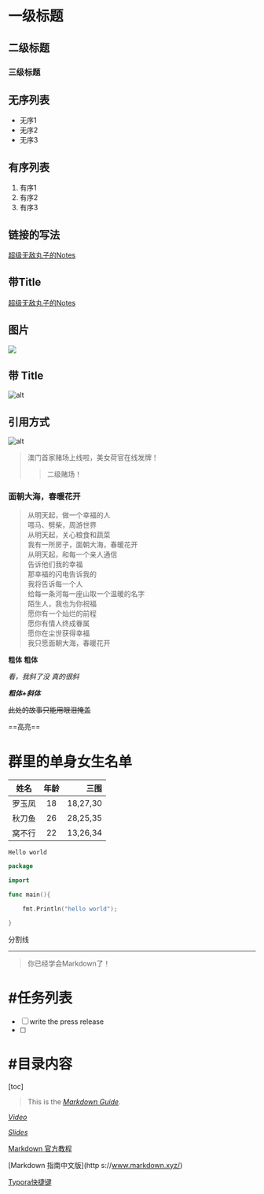 # 一级标题

## 二级标题

### 三级标题

## 无序列表

- 无序1
- 无序2
- 无序3

## 有序列表

1. 有序1
2. 有序2
3. 有序3



## 链接的写法

[超级无敌丸子的Notes](https://github.com/Mutekinodango/Note)

## 带Title
[超级无敌丸子的Notes](https://github.com/Mutekinodango/Note "(๑′ᴗ‵๑)Ｉ Lᵒᵛᵉᵧₒᵤ❤")

## 图片
![](https://i.loli.net/2018/07/19/5b509930126d1.jpg)

## 带 Title
![alt](https://i.loli.net/2018/07/19/5b509930126d1.jpg "嘤嘤嘤")

## 引用方式

![alt][img01]







[img01]:https://i.loli.net/2018/07/19/5b509930126d1.jpg "会不会markdown"



> 澳门首家赌场上线啦，美女荷官在线发牌！
> > 二级赌场！

### 面朝大海，春暖花开

> 从明天起，做一个幸福的人   
> 喂马、劈柴，周游世界  
> 从明天起，关心粮食和蔬菜  
> 我有一所房子，面朝大海，春暖花开  
> 从明天起，和每一个亲人通信  
> 告诉他们我的幸福  
> 那幸福的闪电告诉我的  
> 我将告诉每一个人  
> 给每一条河每一座山取一个温暖的名字  
> 陌生人，我也为你祝福  
> 愿你有一个灿烂的前程  
> 愿你有情人终成眷属  
> 愿你在尘世获得幸福  
> 我只愿面朝大海，春暖花开  

**粗体**
__粗体__

*看，我斜了没*
_真的很斜_

***粗体+斜体***

~~此处的故事只能用眼泪掩盖~~

==高亮==

# 群里的单身女生名单

|姓名|年龄|三围|
|-----|:----:|-----------:|
|罗玉凤|18|18,27,30|
|秋刀鱼|26|28,25,35|
|窝不行|22|13,26,34|

`Hello world`

```go
package

import

func main(){

	fmt.Println("hello world");

}
```



分割线

***

> 你已经学会Markdown了！



# #任务列表

- [ ] write the press release
- [ ] 


# #目录内容



[toc]

> This is the *[Markdown Guide](https://www.markdownguide.org/)*.

[*Video*](https://youtu.be/EigxHkpqJdA)

[*Slides*](https://slides.com/biezhi/what-is-markdown)

[Markdown 官方教程](https://markdown.com.cn/)

[Markdown 指南中文版](http	s://www.markdown.xyz/)

[Typora快捷键 ](https://www.cnblogs.com/hongdada/p/9776547.html)

